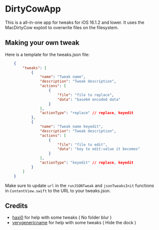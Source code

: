 # DirtyCowApp

This is a all-in-one app for tweaks for iOS 16.1.2 and lower. It uses the MacDirtyCow exploit to overwrite files on the filesystem.

## Making your own tweak
Here is a template for the tweaks.json file:
```json
    {
        "tweaks": [
            {
                "name": "Tweak name",
                "description": "Tweak description",
                "actions": [
                    {
                        "file": "file to replace",
                        "data": "base64 encoded data"
                    }
                ],
                "actionType": "replace" // replace, keyedit
            },
            {
                "name": "Tweak name keyedit",
                "description": "Tweak description",
                "actions": [
                    {
                        "file": "file to edit",
                        "data": "key to edit:value it becomes"
                    }
                ],
                "actionType": "keyedit" // replace, keyedit
            }
        ]
    }
```

Make sure to update `url` in the `runJSONTweak` and `jsonTweaksInit` functions in `ContentView.swift` to the URL to your tweaks.json.

## Credits

- [haxi0](https://github.com/haxi0) for help with some tweaks ( No folder blur )
- [verygenericname](https://github.com/verygenericname) for help with some tweaks ( Hide the dock )
